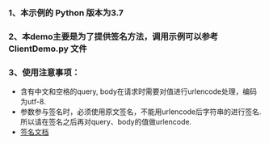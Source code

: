 ### 1、本示例的 Python 版本为3.7
### 2、本demo主要是为了提供签名方法，调用示例可以参考 ClientDemo.py 文件
### 3、使用注意事项：
- 含有中文和空格的query, body在请求时需要对值进行urlencode处理，编码为utf-8.
- 参数参与签名时，必须使用原文签名，不能用urlencode后字符串的进行签名.所以请在签名之后再对query、body的值做urlencode.
- [签名文档](http://https://help.aliyun.com/document_detail/29475.html)